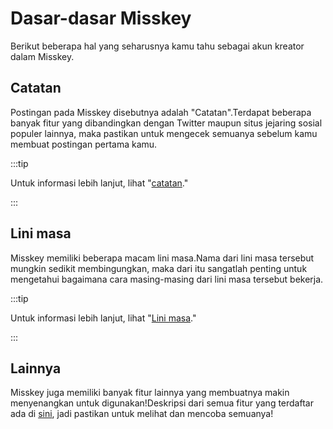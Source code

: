 # Dasar-dasar Misskey

Berikut beberapa hal yang seharusnya kamu tahu sebagai akun kreator dalam Misskey.

## Catatan

Postingan pada Misskey disebutnya adalah "Catatan".Terdapat beberapa banyak fitur yang dibandingkan dengan Twitter maupun situs jejaring sosial populer lainnya, maka pastikan untuk mengecek semuanya sebelum kamu membuat postingan pertama kamu.

:::tip

Untuk informasi lebih lanjut, lihat "[catatan](/docs/for-users/features/note/)."

:::

## Lini masa

Misskey memiliki beberapa macam lini masa.Nama dari lini masa tersebut mungkin sedikit membingungkan, maka dari itu sangatlah penting untuk mengetahui bagaimana cara masing-masing dari lini masa tersebut bekerja.

:::tip

Untuk informasi lebih lanjut, lihat "[Lini masa](/docs/for-users/features/timeline/)."

:::

## Lainnya

Misskey juga memiliki banyak fitur lainnya yang membuatnya makin menyenangkan untuk digunakan!Deskripsi dari semua fitur yang terdaftar ada di [sini](/docs/for-users/features/), jadi pastikan untuk melihat dan mencoba semuanya!
